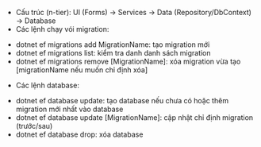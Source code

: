 ﻿- Cấu trúc (n-tier): UI (Forms) → Services → Data (Repository/DbContext) → Database
- Các lệnh chạy vói migration:
+ dotnet ef migrations add MigrationName: tạo migration mới
+ dotnet ef migrations list: kiểm tra danh danh sách migration
+ dotnet ef migrations remove [MigrationName]: xóa migration vừa tạo [migrationName nếu muốn chỉ định xóa]
- Các lệnh database:
+ dotnet ef database update: tạo database nếu chưa có hoặc thêm migration mới nhất vào database
+ dotnet ef database update [MigrationName]: cập nhật chỉ định migration (trước/sau)
+ dotnet ef database drop: xóa database